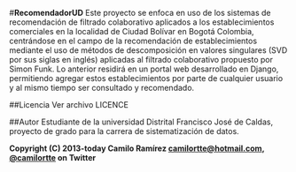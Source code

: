 #**RecomendadorUD**
Este proyecto se enfoca en uso de los sistemas de recomendación de filtrado colaborativo aplicados a los establecimientos comerciales en la localidad de Ciudad Bolívar en Bogotá Colombia, centrándose en el campo de la recomendación de establecimientos mediante el uso de métodos de descomposición en valores singulares (SVD por sus siglas en inglés) aplicadas al filtrado colaborativo propuesto por Simon Funk. Lo anterior residirá en un portal web desarrollado en Django, permitiendo agregar estos establecimientos por parte de cualquier usuario y al mismo tiempo ser consultado y recomendado.


##Licencia
Ver archivo LICENCE

##Autor
Estudiante de la universidad Distrital Francisco José de Caldas, proyecto de grado para la carrera de sistematización de datos.

**Copyright (C) 2013-today Camilo Ramírez camilortte@hotmail.com, [@camilortte](https://twitter.com/camilortte) on Twitter**




